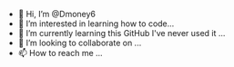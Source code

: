 - 👋 Hi, I’m @Dmoney6
- 👀 I’m interested in learning how to code...
- 🌱 I’m currently learning this GitHub I've never used it ...
- 💞️ I’m looking to collaborate on  ...
- 📫 How to reach me ...

<!---
Dmoney6/Dmoney6 is a ✨ special ✨ repository because its `README.md` (this file) appears on your GitHub profile.
You can click the Preview link to take a look at your changes.
--->
